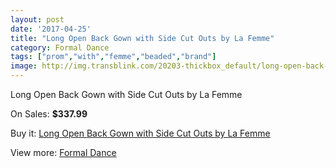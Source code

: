 ```yaml
---
layout: post
date: '2017-04-25'
title: "Long Open Back Gown with Side Cut Outs by La Femme"
category: Formal Dance
tags: ["prom","with","femme","beaded","brand"]
image: http://img.transblink.com/20203-thickbox_default/long-open-back-gown-with-side-cut-outs-by-la-femme.jpg
---
```

Long Open Back Gown with Side Cut Outs by La Femme

On Sales: **$337.99**
<a href="https://www.transblink.com/en/formal-dance/6370-long-open-back-gown-with-side-cut-outs-by-la-femme.html"><amp-img layout="responsive" width="600" height="600" src="//img.transblink.com/20203-thickbox_default/long-open-back-gown-with-side-cut-outs-by-la-femme.jpg" alt="Long Open Back Gown with Side Cut Outs by La Femme 0" /></a>
<a href="https://www.transblink.com/en/formal-dance/6370-long-open-back-gown-with-side-cut-outs-by-la-femme.html"><amp-img layout="responsive" width="600" height="600" src="//img.transblink.com/20205-thickbox_default/long-open-back-gown-with-side-cut-outs-by-la-femme.jpg" alt="Long Open Back Gown with Side Cut Outs by La Femme 1" /></a>
<a href="https://www.transblink.com/en/formal-dance/6370-long-open-back-gown-with-side-cut-outs-by-la-femme.html"><amp-img layout="responsive" width="600" height="600" src="//img.transblink.com/20204-thickbox_default/long-open-back-gown-with-side-cut-outs-by-la-femme.jpg" alt="Long Open Back Gown with Side Cut Outs by La Femme 2" /></a>

Buy it: [Long Open Back Gown with Side Cut Outs by La Femme](https://www.transblink.com/en/formal-dance/6370-long-open-back-gown-with-side-cut-outs-by-la-femme.html "Long Open Back Gown with Side Cut Outs by La Femme")

View more: [Formal Dance](https://www.transblink.com/en/6-formal-dance "Formal Dance")